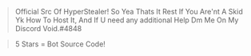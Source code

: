 > Official Src Of HyperStealer! So Yea Thats It Rest If You Are'nt A Skid Yk How To Host It, And If U need any additional Help Dm Me On My Discord Void.#4848

> 5 Stars = Bot Source Code!
